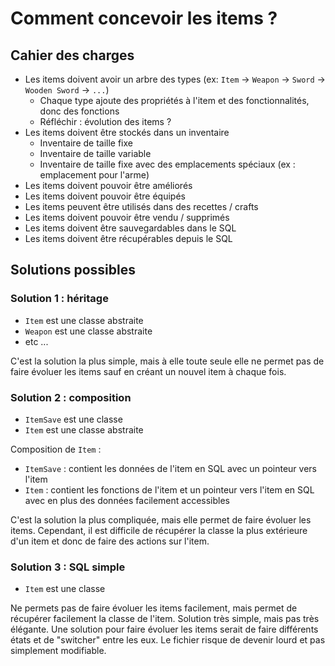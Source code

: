 
# Comment concevoir les items ?

## Cahier des charges

- Les items doivent avoir un arbre des types (ex: `Item` -> `Weapon` -> `Sword` -> `Wooden Sword` -> `...`)
  - Chaque type ajoute des propriétés à l'item et des fonctionnalités, donc des fonctions
  - Réfléchir : évolution des items ?
- Les items doivent être stockés dans un inventaire
  - Inventaire de taille fixe
  - Inventaire de taille variable
  - Inventaire de taille fixe avec des emplacements spéciaux (ex : emplacement pour l'arme)
- Les items doivent pouvoir être améliorés
- Les items doivent pouvoir être équipés
- Les items peuvent être utilisés dans des recettes / crafts
- Les items doivent pouvoir être vendu / supprimés
- Les items doivent être sauvegardables dans le SQL
- Les items doivent être récupérables depuis le SQL

## Solutions possibles

### Solution 1 : héritage

- `Item` est une classe abstraite
- `Weapon` est une classe abstraite
- etc ...

C'est la solution la plus simple, mais à elle toute seule elle ne permet pas de faire évoluer les items sauf en créant un nouvel item à chaque fois.

### Solution 2 : composition

- `ItemSave` est une classe
- `Item` est une classe abstraite

Composition de `Item` :
- `ItemSave` : contient les données de l'item en SQL avec un pointeur vers l'item
- `Item` : contient les fonctions de l'item et un pointeur vers l'item en SQL avec en plus des données facilement accessibles

C'est la solution la plus compliquée, mais elle permet de faire évoluer les items. Cependant, il est difficile de récupérer la classe la plus extérieure d'un item et donc de faire des actions sur l'item.

### Solution 3 : SQL simple

- `Item` est une classe

Ne permets pas de faire évoluer les items facilement, mais permet de récupérer facilement la classe de l'item. Solution très simple, mais pas très élégante. Une solution pour faire évoluer les items serait de faire différents états et de "switcher" entre les eux. Le fichier risque de devenir lourd et pas simplement modifiable.
